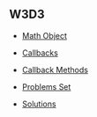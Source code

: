 ## W3D3

+ [Math Object][math-object]
+ [Callbacks][callbacks]
+ [Callback Methods][callback-methods]


+ [Problems Set][problems-w3d3]
+ [Solutions][solutions-w3d3]


[math-object]: ./notes/math_object.md
[callbacks]: ./notes/callbacks.md
[callback-methods]: ./notes/callback_methods.md
[problems-w3d3]: ./problems/problem_set.md
[solutions-w3d3]: ./problems/solution.js

